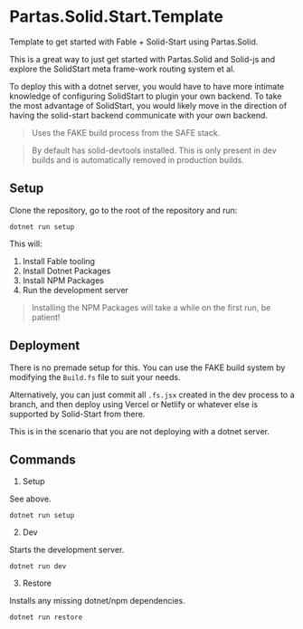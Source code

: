 # Partas.Solid.Start.Template

Template to get started with Fable + Solid-Start using Partas.Solid.

This is a great way to just get started with Partas.Solid and Solid-js and explore the SolidStart meta frame-work routing system et al.

To deploy this with a dotnet server, you would have to have more intimate knowledge of configuring SolidStart to plugin your own backend. To take the most advantage of SolidStart, you would likely move in the direction of having the solid-start backend communicate with your own backend.

> Uses the FAKE build process from the SAFE stack.

> By default has solid-devtools installed. This is only present in dev builds and is automatically removed in production builds.

## Setup

Clone the repository, go to the root of the repository and run:

```
dotnet run setup
```

This will:
1. Install Fable tooling
2. Install Dotnet Packages
3. Install NPM Packages
4. Run the development server

> Installing the NPM Packages will take a while on the first run, be patient!

## Deployment

There is no premade setup for this. You can use the FAKE build system by modifying the `Build.fs` file to suit your needs.

Alternatively, you can just commit all `.fs.jsx` created in the dev process to a branch, and then deploy using Vercel or Netlify or whatever else is supported by Solid-Start from there.

This is in the scenario that you are not deploying with a dotnet server.

## Commands

1. Setup

See above.

```
dotnet run setup
```

2. Dev

Starts the development server.

```
dotnet run dev
```

3. Restore

Installs any missing dotnet/npm dependencies.

```
dotnet run restore
```
